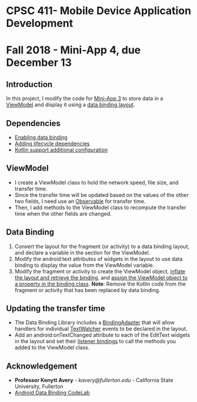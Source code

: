 # CPSC 411- Mobile Device Application Development
# Fall 2018 - Mini-App 4, due December 13
## Introduction
In this project, I modify the code for [Mini-App 3](https://github.com/tngo0508/mini-app03) to store
 data in a [ViewModel](https://developer.android.com/reference/android/arch/lifecycle/ViewModel) 
 and display it using a [data binding layout](https://developer.android.com/topic/libraries/data-binding/expressions).
## Dependencies
+ [Enabling data binding](https://developer.android.com/topic/libraries/data-binding/start#build_environment)
+ [Adding lifecycle dependencies](https://developer.android.com/topic/libraries/architecture/adding-components#lifecycle)
+ [Kotlin support additional configuration](https://developer.android.com/topic/libraries/architecture/adding-components#kotlin)
## ViewModel
+ I create a ViewModel class to hold the network speed, file size, and transfer time.
+ Since the transfer time will be updated based on the values of the other two fields, I need use an
 [Observable](https://developer.android.com/reference/android/databinding/ObservableDouble) for transfer time.
+ Then, I add methods to the ViewModel class to recompute the transfer time when the other fields are changed.
## Data Binding
1. Convert the layout for the fragment (or activity) to a data binding layout, and declare 
a variable in the <data> section for the ViewModel.
2. Modify the android:text attributes of widgets in the layout to use data binding to display the value from the ViewModel variable.
3. Modify the fragment or activity to create the ViewModel object, [inflate the layout and retrieve 
the binding](https://developer.android.com/topic/libraries/data-binding/expressions#binding_data), 
and [assign the ViewModel object to a property in the binding class](https://developer.android.com/topic/libraries/data-binding/architecture#viewmodel).
__Note__: Remove the Kotlin code from the fragment or activity that has been replaced by data binding.
## Updating the transfer time
+ The Data Binding Library includes a [BindingAdapter](https://www.bignerdranch.com/blog/descent-into-databinding/#fantastic-bindingadapters-and-where-to-find-them) that will allow handlers for individual 
[TextWatcher](https://developer.android.com/reference/android/text/TextWatcher) events to be declared in the layout.
+ Add an android:onTextChanged attribute to each of the EditText widgets in the layout and 
set their [listener bindings](https://developer.android.com/topic/libraries/data-binding/expressions#listener_bindings) to call the methods you added to the ViewModel class.
## Acknowledgement
-   **Professor Kenytt Avery** - _kavery@fullerton.edu_ - California State University, Fullerton
- [Android Data Binding CodeLab](https://codelabs.developers.google.com/codelabs/android-databinding/#0)
